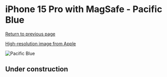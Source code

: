 # iPhone 15 Pro with MagSafe - Pacific Blue

[Return to previous page](/iphone_15)

[High-resolution image from Apple](https://store.storeimages.cdn-apple.com/8756/as-images.apple.com/is/MT4Q3?wid=4500&hei=4500&fmt=png)

<div style="width: 500px"><img src="/almost_uncompressed/MT4Q3.webp" alt="Pacific Blue"></div>

## Under construction
